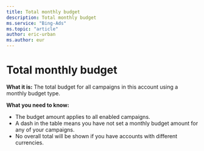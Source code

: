 ```yaml
---
title: Total monthly budget
description: Total monthly budget
ms.service: "Bing-Ads"
ms.topic: "article"
author: eric-urban
ms.author: eur
---
```


# Total monthly budget

**What it is:**     The total budget for all campaigns in this account using a monthly budget type.

**What you need to know:**

- The budget amount applies to all enabled campaigns.
- A dash in the table means you have not set a monthly budget amount for any of your campaigns.
- No overall total will be shown if you have accounts with different currencies.


